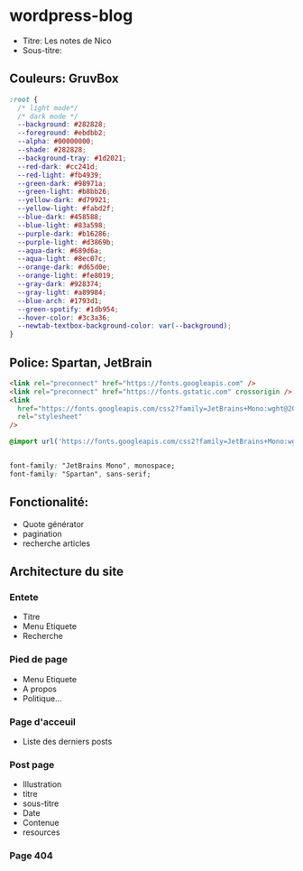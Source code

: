 # wordpress-blog

- Titre: Les notes de Nico
- Sous-titre:

## Couleurs: GruvBox

```css
:root {
  /* light mode*/
  /* dark mode */
  --background: #282828;
  --foreground: #ebdbb2;
  --alpha: #00000000;
  --shade: #282828;
  --background-tray: #1d2021;
  --red-dark: #cc241d;
  --red-light: #fb4939;
  --green-dark: #98971a;
  --green-light: #b8bb26;
  --yellow-dark: #d79921;
  --yellow-light: #fabd2f;
  --blue-dark: #458588;
  --blue-light: #83a598;
  --purple-dark: #b16286;
  --purple-light: #d3869b;
  --aqua-dark: #689d6a;
  --aqua-light: #8ec07c;
  --orange-dark: #d65d0e;
  --orange-light: #fe8019;
  --gray-dark: #928374;
  --gray-light: #a89984;
  --blue-arch: #1793d1;
  --green-spotify: #1db954;
  --hover-color: #3c3a36;
  --newtab-textbox-background-color: var(--background);
}
```

## Police: Spartan, JetBrain

```html
<link rel="preconnect" href="https://fonts.googleapis.com" />
<link rel="preconnect" href="https://fonts.gstatic.com" crossorigin />
<link
  href="https://fonts.googleapis.com/css2?family=JetBrains+Mono:wght@200;400;600&family=Spartan:wght@300;400;500;700&display=swap"
  rel="stylesheet"
/>
```

```css
@import url('https://fonts.googleapis.com/css2?family=JetBrains+Mono:wght@200;400;600&family=Spartan:wght@200;400;600&display=swap');


font-family: "JetBrains Mono", monospace;
font-family: "Spartan", sans-serif;
```

## Fonctionalité:

- Quote générator
- pagination
- recherche articles

## Architecture du site

### Entete

- Titre
- Menu Etiquete
- Recherche

### Pied de page

- Menu Etiquete
- A propos
- Politique...

### Page d'acceuil

- Liste des derniers posts

### Post page

- Illustration
- titre
- sous-titre
- Date
- Contenue
- resources

### Page 404
